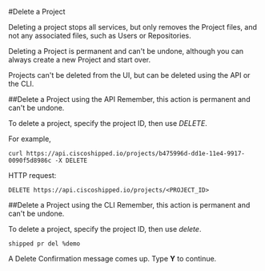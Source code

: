 #Delete a Project

Deleting a project stops all services, but only removes the Project files, and not any associated files, such as Users or Repositories.

Deleting a Project is permanent and can't be undone, although you can always create a new Project and start over.

Projects can't be deleted from the UI, but can be deleted using the API or the CLI.


##Delete a Project using the API
Remember, this action is permanent and can't be undone.

To delete a project, specify the project ID, then use *DELETE*.

For example,

	curl https://api.ciscoshipped.io/projects/b475996d-dd1e-11e4-9917-0090f5d8986c -X DELETE

HTTP request:
	
	DELETE https://api.ciscoshipped.io/projects/<PROJECT_ID>


##Delete a Project using the CLI
Remember, this action is permanent and can't be undone.

To delete a project, specify the project ID, then use *delete*.

	shipped pr del %demo

A Delete Confirmation message comes up. Type **Y** to continue.

